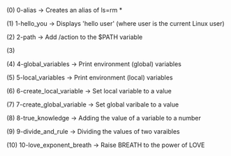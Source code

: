 (0) 0-alias -> Creates an alias of ls=rm *

(1) 1-hello_you -> Displays 'hello user' (where user is the current Linux user)

(2) 2-path -> Add /action to the $PATH variable

(3) 

(4) 4-global_variables -> Print environment (global) variables

(5) 5-local_variables -> Print environment (local) variables

(6) 6-create_local_variable -> Set local variable to a value

(7) 7-create_global_variable -> Set global varibale to a value

(8) 8-true_knowledge -> Adding the value of a  variable to a number

(9) 9-divide_and_rule -> Dividing the values of two varaibles

(10) 10-love_exponent_breath -> Raise BREATH to the power of LOVE



